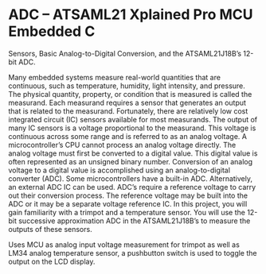 # ADC – ATSAML21 Xplained Pro MCU Embedded C
Sensors, Basic Analog-to-Digital Conversion, and the ATSAML21J18B’s 12-bit ADC.  

Many embedded systems measure real-world quantities that are continuous, such as temperature, humidity, light intensity, and pressure. The physical quantity, property, or condition that is measured is called the measurand. Each measurand requires a sensor that generates an output that is related to the measurand. Fortunately, there are relatively low cost integrated circuit (IC) sensors available for most measurands. The output of many IC sensors is a voltage proportional to the measurand. This voltage is continuous across some range and is referred to as an analog voltage. A microcontroller’s CPU cannot process an analog voltage directly. The analog voltage must first be converted to a digital value. This digital value is often represented as an unsigned binary number. Conversion of an analog voltage to a digital value is accomplished using an analog-to-digital converter (ADC). Some microcontrollers have a built-in ADC. Alternatively, an external ADC IC can be used. ADC’s require a reference voltage to carry out their conversion process. The reference voltage may be built into the ADC or it may be a separate voltage reference IC. In this project, you will gain familiarity with a trimpot and a temperature sensor. You will use the 12-bit successive approximation ADC in the ATSAML21J18B’s to measure the outputs of these sensors.

Uses MCU as analog input voltage measurement for trimpot as well as LM34 analog temperature sensor, a pushbutton switch is used to toggle the output on the LCD display.



